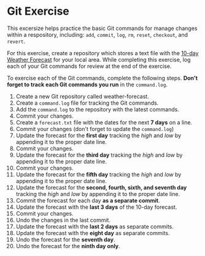 # Git Exercise
This excersize helps practice the basic Git commands for manage changes within a respository, including: `add`, `commit`, `log`, `rm`, `reset`, `checkout`, and `revert`.

For this exercise, create a repository which stores a text file with the [10-day Weather Forecast](https://weather.com/tenday) for your local area. While completing this exercise, log each of your Git commands for review at the end of the exercise.

To exercise each of the Git commands, complete the following steps. **Don't forget to track each Git commands you run** in the `command.log`.

1. Create a new Git repository called weather-forecast.
2. Create a `command.log` file for tracking the Git commands.
3. Add the `command.log` to the repository with the latest commands.
4. Commit your changes.
5. Create a `forecast.txt` file with the dates for the next **7 days** on a line.
6. Commit your changes (don't forget to update the `command.log`)
7. Update the forecast for the **first day** tracking the _high_ and _low_ by appending it to the proper date line.
8. Commit your changes.
9. Update the forecast for the **third day** tracking the _high_ and _low_ by appending it to the proper date line.
10. Commit your changes.
11. Update the forecast for the **fifth day** tracking the _high_ and _low_ by appending it to the proper date line.
12. Update the forecast for the **second, fourth, sixth, and seventh day** tracking the _high_ and _low_ by appending it to the proper date line.
13. Commit the forecast for each day **as a separate commit**.
14. Update the forecast with the **last 3 days** of the 10-day forecast.
15. Commit your changes.
16. Undo the changes in the last commit.
17. Update the forecast with the **last 2 days** as separate commits.
18. Update the forecast with the **eight day** as separate commits.
19. Undo the forecast for the **seventh day**.
20. Undo the forecast for the **ninth day only**.
